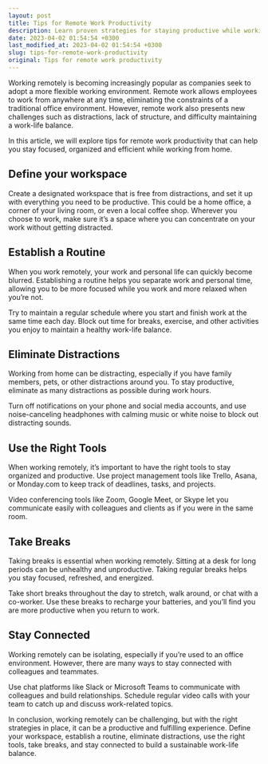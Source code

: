 ```yaml
---
layout: post
title: Tips for Remote Work Productivity
description: Learn proven strategies for staying productive while working from home.
date: 2023-04-02 01:54:54 +0300
last_modified_at: 2023-04-02 01:54:54 +0300
slug: tips-for-remote-work-productivity
original: Tips for remote work productivity
---
```

Working remotely is becoming increasingly popular as companies seek to adopt a more flexible working environment. Remote work allows employees to work from anywhere at any time, eliminating the constraints of a traditional office environment. However, remote work also presents new challenges such as distractions, lack of structure, and difficulty maintaining a work-life balance.

In this article, we will explore tips for remote work productivity that can help you stay focused, organized and efficient while working from home.

## Define your workspace

Create a designated workspace that is free from distractions, and set it up with everything you need to be productive. This could be a home office, a corner of your living room, or even a local coffee shop. Wherever you choose to work, make sure it’s a space where you can concentrate on your work without getting distracted.

## Establish a Routine

When you work remotely, your work and personal life can quickly become blurred. Establishing a routine helps you separate work and personal time, allowing you to be more focused while you work and more relaxed when you’re not.

Try to maintain a regular schedule where you start and finish work at the same time each day. Block out time for breaks, exercise, and other activities you enjoy to maintain a healthy work-life balance.

## Eliminate Distractions

Working from home can be distracting, especially if you have family members, pets, or other distractions around you. To stay productive, eliminate as many distractions as possible during work hours.

Turn off notifications on your phone and social media accounts, and use noise-canceling headphones with calming music or white noise to block out distracting sounds.

## Use the Right Tools

When working remotely, it’s important to have the right tools to stay organized and productive. Use project management tools like Trello, Asana, or Monday.com to keep track of deadlines, tasks, and projects.

Video conferencing tools like Zoom, Google Meet, or Skype let you communicate easily with colleagues and clients as if you were in the same room.

## Take Breaks

Taking breaks is essential when working remotely. Sitting at a desk for long periods can be unhealthy and unproductive. Taking regular breaks helps you stay focused, refreshed, and energized.

Take short breaks throughout the day to stretch, walk around, or chat with a co-worker. Use these breaks to recharge your batteries, and you’ll find you are more productive when you return to work.

## Stay Connected

Working remotely can be isolating, especially if you’re used to an office environment. However, there are many ways to stay connected with colleagues and teammates.

Use chat platforms like Slack or Microsoft Teams to communicate with colleagues and build relationships. Schedule regular video calls with your team to catch up and discuss work-related topics.

In conclusion, working remotely can be challenging, but with the right strategies in place, it can be a productive and fulfilling experience. Define your workspace, establish a routine, eliminate distractions, use the right tools, take breaks, and stay connected to build a sustainable work-life balance.